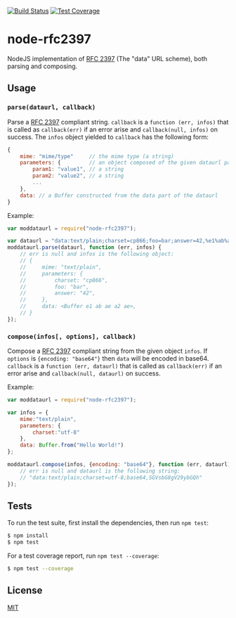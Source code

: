 [![Build Status][travis-image]][travis-url]
[![Test Coverage][coveralls-image]][coveralls-url]

# node-rfc2397

NodeJS implementation of [RFC 2397](https://tools.ietf.org/html/rfc2397) (The
"data" URL scheme), both parsing and composing.

## Usage

### `parse(dataurl, callback)`

Parse a [RFC 2397](https://tools.ietf.org/html/rfc2397) compliant string.
`callback` is a `function (err, infos)` that is called as `callback(err)` if
an error arise and `callback(null, infos)` on
success. The `infos` object yielded to `callback` has the following form:

```javascript
{
    mime: "mime/type"     // the mime type (a string)
    parameters: {         // an object composed of the given dataurl parameters
        param1: "value1", // a string
        param2: "value2", // a string
        ...
    },
    data: // a Buffer constructed from the data part of the dataurl
}
```

Example:

```javascript
var moddataurl = require("node-rfc2397");

var dataurl = "data:text/plain;charset=cp866;foo=bar;answer=42,%e1%ab%ae%a2%ae";
moddataurl.parse(dataurl, function (err, infos) {
    // err is null and infos is the following object:
    // {
    //     mime: "text/plain",
    //     parameters: {
    //         charset: "cp866",
    //         foo: "bar",
    //         answer: "42",
    //     },
    //     data: <Buffer e1 ab ae a2 ae>,
    // }
});
```

### `compose(infos[, options], callback)`

Compose a [RFC 2397](https://tools.ietf.org/html/rfc2397) compliant string from
the given object `infos`. If `options` is `{encoding: "base64"}` then `data` will
be encoded in base64. `callback` is a `function (err, dataurl)` that is
called as `callback(err)` if an error arise and `callback(null, dataurl)` on
success.

Example:

```javascript
var moddataurl = require("node-rfc2397");

var infos = {
    mime:"text/plain",
    parameters: {
        charset:"utf-8"
    },
    data: Buffer.from("Hello World!")
};

moddataurl.compose(infos, {encoding: "base64"}, function (err, dataurl) {
    // err is null and dataurl is the following string:
    // "data:text/plain;charset=utf-8;base64,SGVsbG8gV29ybGQh"
});
```

## Tests

To run the test suite, first install the dependencies, then run `npm test`:

```sh
$ npm install
$ npm test
```

For a test coverage report, run `npm test --coverage`:

```sh
$ npm test --coverage
```

## License

[MIT](LICENSE)

[travis-image]: https://travis-ci.org/NetOxygen/node-rfc2397.svg?branch=master
[travis-url]: https://travis-ci.org/NetOxygen/node-rfc2397
[coveralls-image]: https://coveralls.io/repos/github/NetOxygen/node-rfc2397/badge.svg?branch=master
[coveralls-url]: https://coveralls.io/github/NetOxygen/node-rfc2397?branch=master
